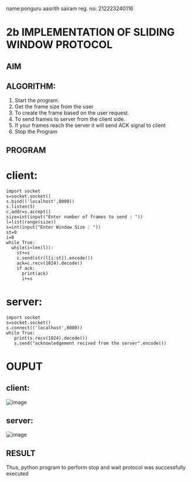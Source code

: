 name:ponguru aasrith sairam
reg. no: 212223240116
# 2b IMPLEMENTATION OF SLIDING WINDOW PROTOCOL
## AIM
## ALGORITHM:
1. Start the program.
2. Get the frame size from the user
3. To create the frame based on the user request.
4. To send frames to server from the client side.
5. If your frames reach the server it will send ACK signal to client
6. Stop the Program
## PROGRAM
# client:
```
import socket
s=socket.socket()
s.bind(('localhost',8000))
s.listen(5)
c,addr=s.accept()
size=int(input("Enter number of frames to send : "))
l=list(range(size))
s=int(input("Enter Window Size : "))
st=0
i=0
while True:
  while(i<len(l)):
    st+=s
    c.send(str(l[i:st]).encode())
    ack=c.recv(1024).decode()
    if ack:
      print(ack)
      i+=s
```
# server:
```
import socket
s=socket.socket()
s.connect(('localhost',8000))
while True: 
   print(s.recv(1024).decode())
   s.send("acknowledgement recived from the server".encode())
```
# OUPUT
## client:
![image](https://github.com/AasrithSairam/2b_SLIDING_WINDOW_PROTOCOL/assets/139331438/1f639dec-01ad-4203-9e92-751cbda851a1)
## server:
![image](https://github.com/AasrithSairam/2b_SLIDING_WINDOW_PROTOCOL/assets/139331438/219faca4-1c07-43cc-9e4d-625d317ad69c)

## RESULT
Thus, python program to perform stop and wait protocol was successfully executed
